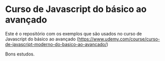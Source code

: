 # Curso de Javascript do básico ao avançado

Este é o repositório com os exemplos que são usados no curso de
Javascript do básico ao avançado (https://www.udemy.com/course/curso-de-javascript-moderno-do-basico-ao-avancado/)

Bons estudos.
